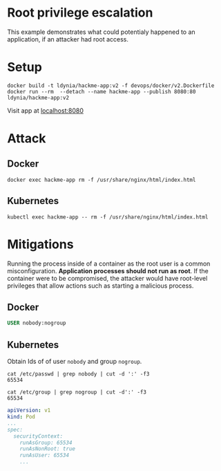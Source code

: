 # Root privilege escalation

This example demonstrates what could potentialy happened to an application, if an attacker had root access.

# Setup

```shell
docker build -t ldynia/hackme-app:v2 -f devops/docker/v2.Dockerfile
docker run --rm  --detach --name hackme-app --publish 8080:80 ldynia/hackme-app:v2
```

Visit app at [localhost:8080](http://localhost:8080/)

# Attack

## Docker

```shell
docker exec hackme-app rm -f /usr/share/nginx/html/index.html
```

## Kubernetes

```shell
kubectl exec hackme-app -- rm -f /usr/share/nginx/html/index.html
```

# Mitigations

Running the process inside of a container as the root user is a common misconfiguration. **Application processes should not run as root**. If the container were to be compromised, the attacker would have root-level privileges that allow actions such as starting a malicious process.

## Docker

```Dockerfile
USER nobody:nogroup
```

## Kubernetes

Obtain Ids of of user `nobody` and group `nogroup`.

```shell
cat /etc/passwd | grep nobody | cut -d ':' -f3
65534

cat /etc/group | grep nogroup | cut -d':' -f3
65534
```

```yaml
apiVersion: v1  
kind: Pod  
...
spec:  
  securityContext: 
    runAsGroup: 65534
    runAsNonRoot: true
    runAsUser: 65534
    ...
```